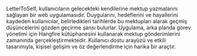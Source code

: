 LetterToSelf, kullanıcıların gelecekteki kendilerine mektup yazmalarını sağlayan bir web uygulamasıdır. Duygularını, hedeflerini ve hayallerini kaydeden kullanıcılar, belirledikleri tarihlerde bu mektupları alarak geçmiş düşüncelerini gözden geçirme şansı bulurlar. Uygulama, arka planda görev yönetimi için Hangfire kütüphanesini kullanarak mektup gönderimlerini zamanında gerçekleştirmektedir. Kullanıcı dostu arayüzü ve etkili tasarımıyla, kişisel gelişim ve öz değerlendirme için harika bir araçtır.
